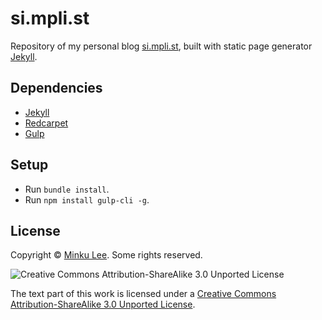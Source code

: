 # si.mpli.st

Repository of my personal blog [si.mpli.st](http://si.mpli.st/), built with static page generator [Jekyll](http://jekyllrb.com/).


## Dependencies

- [Jekyll](http://jekyllrb.com/)
- [Redcarpet](https://github.com/vmg/redcarpet)
- [Gulp](http://gulpjs.com/)

## Setup

- Run `bundle install`.
- Run `npm install gulp-cli -g`.


## License

Copyright © [Minku Lee](mailto:premist@me.com). Some rights reserved.

![Creative Commons Attribution-ShareAlike 3.0 Unported License](http://i.creativecommons.org/l/by-sa/3.0/88x31.png)

The text part of this work is licensed under a [Creative Commons Attribution-ShareAlike 3.0 Unported License](http://creativecommons.org/licenses/by-sa/3.0/deed.en_US).
